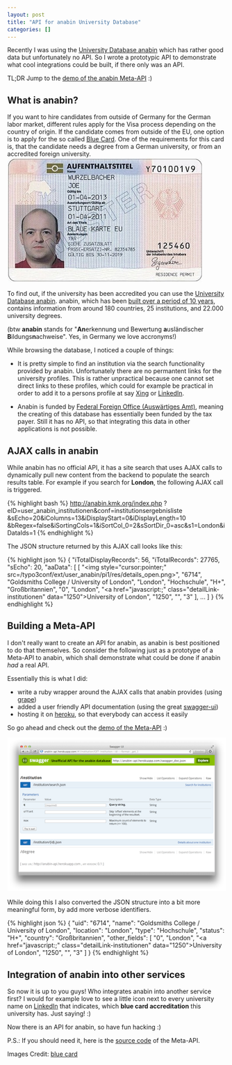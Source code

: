 ```yaml
---
layout: post
title: "API for anabin University Database"
categories: []
---
```


Recently I was using the [University Database anabin][anabin] which has rather good data but unfortunately no API. So I wrote a prototypic API to demonstrate what cool integrations could be built, if there only was an API.

TL;DR Jump to the [demo of the anabin Meta-API][demo] :)

## What is anabin?

If you want to hire candidates from outside of Germany for the German labor market, different rules apply for the Visa process depending on the country of origin. If the candidate comes from outside of the EU, one option is to apply for the so called [Blue Card][]. One of the requirements for this card is, that the candidate needs a degree from a German university, or from an accredited foreign university. 
![Sample Blue Card Germany](/images/blue_card_sample.jpg)

To find out, if the university has been accredited you can use the [University Database anabin][anabin]. anabin, which has been [built over a period of 10 years](http://anabin.kmk.org/service/ueber-anabin.html), contains information from around 180 countries, 25 institutions, and 22.000 university degrees.

(btw **anabin** stands for "**An**erkennung und Bewertung **a**usländischer **B**ildungs**n**achweise". Yes, in Germany we love accronyms!)

While browsing the database, I noticed a couple of things:

* It is pretty simple to find an institution via the search functionality provided by anabin. Unfortunately there are no permantent links for the university profiles. This is rather unpractical because one cannot set direct links to these profiles, which could for example be practical in order to add it to a persons profile at say [Xing][] or [LinkedIn][].

* Anabin is funded by [Federal Foreign Office (Auswärtiges Amt)][amt], meaning the creating of this database has essentially been funded by the tax payer. Still it has no API, so that integrating this data in other applications is not possible.


## AJAX calls in anabin

While anabin has no official API, it has a site search that uses AJAX calls to dynamically pull new content from the backend to populate the search results table. For example if you search for **London**, the following AJAX call is triggered.

{% highlight bash %}
http://anabin.kmk.org/index.php
?eID=user_anabin_institutionen&conf=institutionsergebnisliste
&sEcho=20&iColumns=13&iDisplayStart=0&iDisplayLength=10
&bRegex=false&iSortingCols=1&iSortCol_0=2&sSortDir_0=asc&s1=London&iDataIds=1
{% endhighlight %}

The JSON structure returned by this AJAX call looks like this:

{% highlight json %}
{
  "iTotalDisplayRecords": 56,
  "iTotalRecords": 27765,
  "sEcho": 20,
  "aaData": [
    [
      "<img style=\"cursor:pointer;\" src=/typo3conf/ext/user_anabin/pi1/res/details_open.png>",
      "6714",
      "Goldsmiths College / University of London",
      "London",
      "Hochschule",
      "H+",
      "Großbritannien",
      "0",
      "London",
      "<a href=\"javascript:;\" class=\"detailLink-institutionen\" data=\"1250\">University of London</a>",
      "1250",
      "",
      "3"
    ],
    ...
  ]
}
{% endhighlight %}



## Building a Meta-API

I don't really want to create an API for anabin, as anabin is best positioned to do that themselves. So consider the following just as a prototype of a Meta-API to anabin, which shall demonstrate what could be done if anabin *had* a real API.

Essentially this is what I did:

* write a ruby wrapper around the AJAX calls that anabin provides (using [grape][])
* added a user friendly API documentation (using the great [swagger-ui][])
* hosting it on [heroku][], so that everybody can access it easily

So go ahead and check out the [demo of the Meta-API][demo] :)

<a href="http://anabin-api.herokuapp.com" target="_blank">
<img class="noborder" src="/images/anabin-meta-api-swagger.png" alt="anabin meta API" /></a>

While doing this I also converted the JSON structure into a bit more meaningful form, by add more verbose identifiers.

{% highlight json %}
{
  "uid": "6714",
  "name": "Goldsmiths College / University of London",
  "location": "London",
  "type": "Hochschule",
  "status": "H+",
  "country": "Großbritannien",
  "other_fields": [
    "0",
    "London",
    "<a href=\"javascript:;\" class=\"detailLink-institutionen\" data=\"1250\">University of London</a>",
    "1250",
    "",
    "3"
  ]
}
{% endhighlight %}


## Integration of anabin into other services

So now it is up to you guys! Who integrates anabin into another service first?
I would for example love to see a little icon next to every university name on [LinkedIn][] that indicates, which **blue card accreditation** this university has. Just saying! :)

Now there is an API for anabin, so have fun hacking :)

P.S.: If you should need it, here is the [source code][code] of the Meta-API.

Images Credit:
[blue card](http://commons.wikimedia.org/wiki/File:Blaue_Karte_EU.jpg)


[anabin]: http://anabin.kmk.org/
[yql_anabin]: https://github.com/spier/yql-tables/tree/anabin
[Blue Card]: http://en.wikipedia.org/wiki/Blue_Card_(European_Union)
[Xing]: http://xing.de
[LinkedIn]: http://linkedin.com
[amt]: http://www.auswaertiges-amt.de/EN/Startseite_node.html
[swagger-ui]: https://github.com/wordnik/swagger-ui
[heroku]: https://www.heroku.com
[demo]: http://anabin-api.herokuapp.com
[grape]: https://github.com/intridea/grape
[code]: https://github.com/spier/anabin-api


